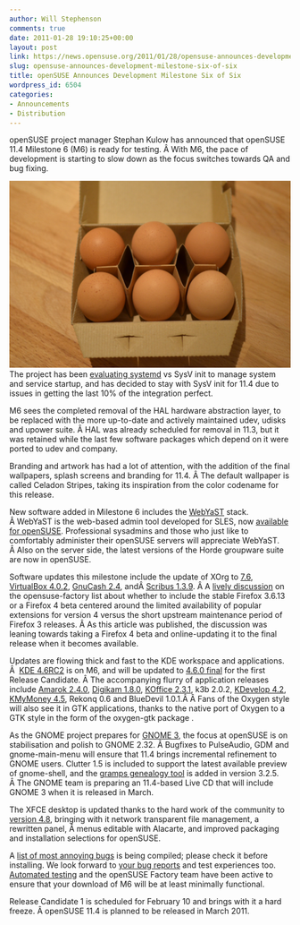 ```yaml
---
author: Will Stephenson
comments: true
date: 2011-01-28 19:10:25+00:00
layout: post
link: https://news.opensuse.org/2011/01/28/opensuse-announces-development-milestone-six-of-six/
slug: opensuse-announces-development-milestone-six-of-six
title: openSUSE Announces Development Milestone Six of Six
wordpress_id: 6504
categories:
- Announcements
- Distribution
---
```


openSUSE project manager Stephan Kulow has announced that openSUSE 11.4 Milestone 6 (M6) is ready for testing. Â With M6, the pace of development is starting to slow down as the focus switches towards QA and bug fixing.


[![](/wp-content/uploads/2011/01/DSC_1838.jpg)](http://news.opensuse.org/2011/01/28/opensuse-announces-development-milestone-six-of-six/dsc_1838/)The project has been [evaluating systemd](http://news.opensuse.org/2010/11/11/opensuse-11-4m3/) vs SysV init to manage system and service startup, and has decided to stay with SysV init for 11.4 due to issues in getting the last 10% of the integration perfect.

M6 sees the completed removal of the HAL hardware abstraction layer, to be replaced with the more up-to-date and actively maintained udev, udisks and upower suite. Â HAL was already scheduled for removal in 11.3, but it was retained while the last few software packages which depend on it were ported to udev and company.

Branding and artwork has had a lot of attention, with the addition of the final wallpapers, splash screens and branding for 11.4. Â The default wallpaper is called Celadon Stripes, taking its inspiration from the color codename for this release.

New software added in Milestone 6 includes the [WebYaST](http://en.opensuse.org/Portal:WebYaST) stack. Â WebYaST is the web-based admin tool developed for SLES, now [available for openSUSE](http://lizards.opensuse.org/2010/12/21/easy-use-of-webyast-for-opensuse-11-3/). Professional sysadmins and those who just like to comfortably administer their openSUSE servers will appreciate WebYaST. Â Also on the server side, the latest versions of the Horde groupware suite are now in openSUSE.

Software updates this milestone include the update of XOrg to [7.6](http://www.x.org/wiki/Other/Press/X11R76Released), [VirtualBox 4.0.2](http://www.virtualbox.org/), [GnuCash 2.4](http://www.gnucash.org/#101221-2.4.0.news), andÂ [Scribus 1.3.9](http://wiki.scribus.net/canvas/News_2010-11-29). Â A [lively discussion](http://lists.opensuse.org/opensuse-factory/2011-01/msg00271.html) on the opensuse-factory list about whether to include the stable Firefox 3.6.13 or a Firefox 4 beta centered around the limited availability of popular extensions for version 4 versus the short upstream maintenance period of Firefox 3 releases. Â As this article was published, the discussion was leaning towards taking a Firefox 4 beta and online-updating it to the final release when it becomes available.

Updates are flowing thick and fast to the KDE workspace and applications. Â  [KDE 4.6RC2](http://www.kde.org/announcements/announce-4.6-rc2.php) is on M6, and will be updated to [4.6.0 final](http://www.kde.org/announcements/4.6/) for the first Release Candidate. Â The accompanying flurry of application releases include [Amarok 2.4.0](http://amarok.kde.org/en/releases/2.4.0), [Digikam 1.8.0](http://www.digikam.org/drupal/node/567), [KOffice 2.3.1](http://www.koffice.org/news/koffice-2-3-1-released/), k3b 2.0.2, [KDevelop 4.2](http://milianw.de/blog/kdevelop-42-available), [KMyMoney 4.5](http://kmymoney2.sourceforge.net/index-home.html), Rekonq 0.6 and BlueDevil 1.0.1.Â Â Fans of the Oxygen style will also see it in GTK applications, thanks to the native port of Oxygen to a GTK style in the form of the oxygen-gtk package .

As the GNOME project prepares for [GNOME 3](http://www.gnome3.org), the focus at openSUSE is on stabilisation and polish to GNOME 2.32. Â Bugfixes to PulseAudio, GDM and gnome-main-menu will ensure that 11.4 brings incremental refinement to GNOME users. Clutter 1.5 is included to support the latest available preview of gnome-shell, and the [gramps genealogy tool](http://gramps-project.org/) is added in version 3.2.5. Â The GNOME team is preparing an 11.4-based Live CD that will include GNOME 3 when it is released in March.

The XFCE desktop is updated thanks to the hard work of the community to [version 4.8](http://www.xfce.org/about/news/?post=1295136000), bringing with it network transparent file management, a rewritten panel, Â menus editable with Alacarte, and improved packaging and installation selections for openSUSE.

A [list of most annoying bugs](http://en.opensuse.org/openSUSE:Most_annoying_bugs_11.4_dev#openSUSE_11.4_Milestone_6_of_6) is being compiled; please check it before installing. We look forward to [your bug reports](http://bugzilla.novell.com/enter_bug.cgi?product=openSUSE+11.4&format=guided) and test experiences too. [Automated testing](http://openqa.opensuse.org/) and the openSUSE Factory team have been active to ensure that your download of M6 will be at least minimally functional.

Release Candidate 1 is scheduled for February 10 and brings with it a hard freeze. Â openSUSE 11.4 is planned to be released in March 2011.
